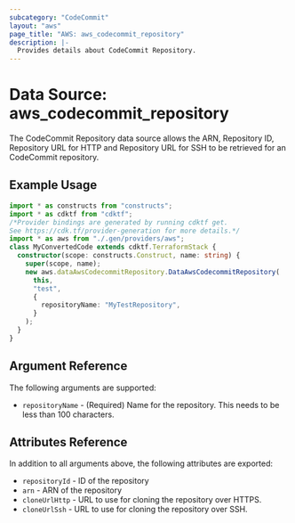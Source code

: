 ```yaml
---
subcategory: "CodeCommit"
layout: "aws"
page_title: "AWS: aws_codecommit_repository"
description: |-
  Provides details about CodeCommit Repository.
---
```


# Data Source: aws_codecommit_repository

The CodeCommit Repository data source allows the ARN, Repository ID, Repository URL for HTTP and Repository URL for SSH to be retrieved for an CodeCommit repository.

## Example Usage

```typescript
import * as constructs from "constructs";
import * as cdktf from "cdktf";
/*Provider bindings are generated by running cdktf get.
See https://cdk.tf/provider-generation for more details.*/
import * as aws from "./.gen/providers/aws";
class MyConvertedCode extends cdktf.TerraformStack {
  constructor(scope: constructs.Construct, name: string) {
    super(scope, name);
    new aws.dataAwsCodecommitRepository.DataAwsCodecommitRepository(
      this,
      "test",
      {
        repositoryName: "MyTestRepository",
      }
    );
  }
}

```

## Argument Reference

The following arguments are supported:

* `repositoryName` - (Required) Name for the repository. This needs to be less than 100 characters.

## Attributes Reference

In addition to all arguments above, the following attributes are exported:

* `repositoryId` - ID of the repository
* `arn` - ARN of the repository
* `cloneUrlHttp` - URL to use for cloning the repository over HTTPS.
* `cloneUrlSsh` - URL to use for cloning the repository over SSH.

<!-- cache-key: cdktf-0.17.0-pre.15 input-48cbc26add66918fa504c6d7641597265bc44538064d7b449bf9710aa331d6be -->